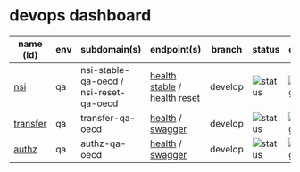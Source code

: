 # devops dashboard

|name (id)|env|subdomain(s)|endpoint(s)|branch|status|coverage|
|---|---|---|---|---|---|---|
|[nsi](https://gitlab.com/sis-cc/.stat-suite/dotstatsuite-core-sdmxri-nsi-plugin)|qa|nsi-stable-qa-oecd / nsi-reset-qa-oecd|[health stable](http://nsi-stable-qa-oecd.redpelicans.com/health) / [health reset](http://nsi-reset-qa-oecd.redpelicans.com/health)|develop|![status](https://gitlab.com/sis-cc/.stat-suite/dotstatsuite-core-sdmxri-nsi-plugin/badges/develop/build.svg?style=flat-square)|![coverage](https://gitlab.com/sis-cc/.stat-suite/dotstatsuite-core-sdmxri-nsi-plugin/badges/develop/coverage.svg?style=flat-square)|
|[transfer](https://gitlab.com/sis-cc/.stat-suite/dotstatsuite-core-transfer)|qa|transfer-qa-oecd|[health](http://transfer-qa-oecd.redpelicans.com/health) / [swagger](http://transfer-qa-oecd.redpelicans.com/swagger)|develop|![status](https://gitlab.com/sis-cc/.stat-suite/dotstatsuite-core-transfer/badges/develop/build.svg?style=flat-square)|![coverage](https://gitlab.com/sis-cc/.stat-suite/dotstatsuite-core-transfer/badges/develop/coverage.svg?style=flat-square)|
|[authz](https://gitlab.com/sis-cc/.stat-suite/dotstatsuite-core-auth-management)|qa|authz-qa-oecd|[health](http://authz-qa-oecd.redpelicans.com/health) / [swagger](http://authz-qa-oecd.redpelicans.com/swagger)|develop|![status](https://gitlab.com/sis-cc/.stat-suite/dotstatsuite-core-auth-management/badges/develop/build.svg?style=flat-square)|![coverage](https://gitlab.com/sis-cc/.stat-suite/dotstatsuite-core-auth-management/badges/develop/coverage.svg?style=flat-square)
